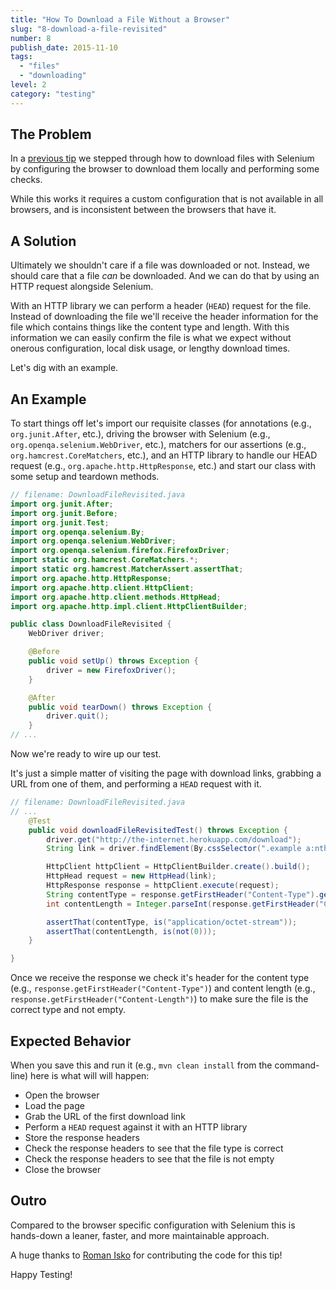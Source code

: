 ```yaml
---
title: "How To Download a File Without a Browser"
slug: "8-download-a-file-revisited"
number: 8
publish_date: 2015-11-10
tags:
  - "files"
  - "downloading"
level: 2
category: "testing"
---
```

## The Problem

In a [previous tip](/tips/2-download-a-file) we stepped through how to download files with Selenium by configuring the browser to download them locally and performing some checks.

While this works it requires a custom configuration that is not available in all browsers, and is inconsistent between the browsers that have it.

## A Solution

Ultimately we shouldn't care if a file was downloaded or not. Instead, we should care that a file _can_ be downloaded. And we can do that by using an HTTP request alongside Selenium.

With an HTTP library we can perform a header (`HEAD`) request for the file. Instead of downloading the file we'll receive the header information for the file which contains things like the content type and length. With this information we can easily confirm the file is what we expect without onerous configuration, local disk usage, or lengthy download times.

Let's dig with an example.

## An Example

To start things off let's import our requisite classes (for annotations (e.g., `org.junit.After`, etc.), driving the browser with Selenium (e.g., `org.openqa.selenium.WebDriver`, etc.), matchers for our assertions (e.g., `org.hamcrest.CoreMatchers`, etc.), and an HTTP library to handle our HEAD request (e.g., `org.apache.http.HttpResponse`, etc.) and start our class with some setup and teardown methods.

```java
// filename: DownloadFileRevisited.java
import org.junit.After;
import org.junit.Before;
import org.junit.Test;
import org.openqa.selenium.By;
import org.openqa.selenium.WebDriver;
import org.openqa.selenium.firefox.FirefoxDriver;
import static org.hamcrest.CoreMatchers.*;
import static org.hamcrest.MatcherAssert.assertThat;
import org.apache.http.HttpResponse;
import org.apache.http.client.HttpClient;
import org.apache.http.client.methods.HttpHead;
import org.apache.http.impl.client.HttpClientBuilder;

public class DownloadFileRevisited {
    WebDriver driver;

    @Before
    public void setUp() throws Exception {
        driver = new FirefoxDriver();
    }

    @After
    public void tearDown() throws Exception {
        driver.quit();
    }
// ...
```

Now we're ready to wire up our test.

It's just a simple matter of visiting the page with download links, grabbing a URL from one of them, and performing a `HEAD` request with it.

```java
// filename: DownloadFileRevisited.java
// ...
    @Test
    public void downloadFileRevisitedTest() throws Exception {
        driver.get("http://the-internet.herokuapp.com/download");
        String link = driver.findElement(By.cssSelector(".example a:nth-of-type(1)")).getAttribute("href");

        HttpClient httpClient = HttpClientBuilder.create().build();
        HttpHead request = new HttpHead(link);
        HttpResponse response = httpClient.execute(request);
        String contentType = response.getFirstHeader("Content-Type").getValue();
        int contentLength = Integer.parseInt(response.getFirstHeader("Content-Length").getValue());

        assertThat(contentType, is("application/octet-stream"));
        assertThat(contentLength, is(not(0)));
    }

}
```

Once we receive the response we check it's header for the content type (e.g., `response.getFirstHeader("Content-Type")`) and content length (e.g., `response.getFirstHeader("Content-Length")`) to make sure the file is the correct type and not empty.

## Expected Behavior

When you save this and run it (e.g., `mvn clean install` from the command-line) here is what will will happen:

+ Open the browser
+ Load the page
+ Grab the URL of the first download link
+ Perform a `HEAD` request against it with an HTTP library
+ Store the response headers
+ Check the response headers to see that the file type is correct
+ Check the response headers to see that the file is not empty
+ Close the browser

## Outro

Compared to the browser specific configuration with Selenium this is hands-down a leaner, faster, and more maintainable approach.

A huge thanks to [Roman Isko](https://github.com/RomanIsko) for contributing the code for this tip!

Happy Testing!
